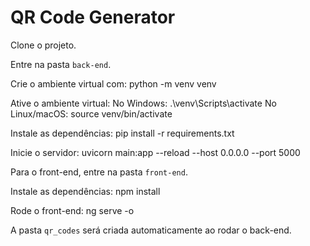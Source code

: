 # QR Code Generator

Clone o projeto.

Entre na pasta `back-end`.

Crie o ambiente virtual com:
python -m venv venv

Ative o ambiente virtual:
No Windows:
.\venv\Scripts\activate
No Linux/macOS:
source venv/bin/activate

Instale as dependências:
pip install -r requirements.txt

Inicie o servidor:
uvicorn main:app --reload --host 0.0.0.0 --port 5000

Para o front-end, entre na pasta `front-end`.

Instale as dependências:
npm install

Rode o front-end:
ng serve -o

A pasta `qr_codes` será criada automaticamente ao rodar o back-end.
